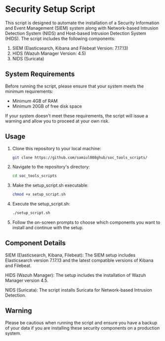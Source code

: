 # Security Setup Script

This script is designed to automate the installation of a Security Information and Event Management (SIEM) system along with  Network-based Intrusion Detection System (NIDS) and Host-based Intrusion Detection System (HIDS). The script includes the following components:

1. SIEM (Elasticsearch, Kibana and Filebeat Version: 7.17.13)
2. HIDS (Wazuh Manager Version: 4.5)
3. NIDS (Suricata)

## System Requirements

Before running the script, please ensure that your system meets the minimum requirements:

- Minimum 4GB of RAM
- Minimum 20GB of free disk space

If your system doesn't meet these requirements, the script will issue a warning and allow you to proceed at your own risk.

## Usage

1. Clone this repository to your local machine:

   ```bash
   git clone https://github.com/samiul008ghub/soc_tools_scripts/

2. Navigate to the repository's directory:
   ```bash
   cd soc_tools_scripts
3. Make the setup_script.sh executable:
   ```bash
   chmod +x setup_script.sh
4. Execute the setup_script.sh:
   ```bash
   ./setup_script.sh
5. Follow the on-screen prompts to choose which components you want to install and continue with the setup.

## Component Details

SIEM (Elasticsearch, Kibana, Filebeat): The SIEM setup includes Elasticsearch version 7.17.13 and the latest compatible versions of Kibana and Filebeat.

HIDS (Wazuh Manager): The setup includes the installation of Wazuh Manager version 4.5.

NIDS (Suricata): The script installs Suricata for Network-based Intrusion Detection.

## Warning
Please be cautious when running the script and ensure you have a backup of your data if you are installing these security components on a production system.

   

